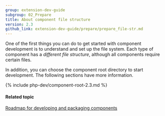 ```yaml
---
group: extension-dev-guide
subgroup: 02_Prepare
title: About component file structure
version: 2.3
github_link: extension-dev-guide/prepare/prepare_file-str.md
---
```


One of the first things you can do to get started with component development is to understand and set up the file system. Each type of component has a *different file structure*, although all components require certain files.

In addition, you can choose the component root directory to start development. The following sections have more information.

{% include php-dev/component-root-2.3.md %}

#### Related topic
<a href="{{ page.baseurl }}/extension-dev-guide/prepare/dev-summary.html">Roadmap for developing and packaging components</a>
